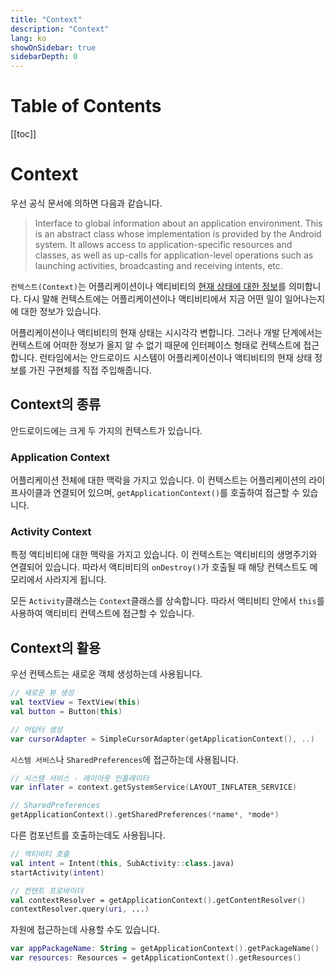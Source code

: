 ```yaml
---
title: "Context"
description: "Context"
lang: ko
showOnSidebar: true
sidebarDepth: 0
---
```


# Table of Contents

[[toc]]

# Context
우선 공식 문서에 의하면 다음과 같습니다.
> Interface to global information about an application environment. This is an abstract class whose implementation is provided by the Android system. It allows access to application-specific resources and classes, as well as up-calls for application-level operations such as launching activities, broadcasting and receiving intents, etc.

`컨텍스트(Context)`는 어플리케이션이나 액티비티의 <u>현재 상태에 대한 정보</u>를 의미합니다. 다시 말해 컨텍스트에는 어플리케이션이나 액티비티에서 지금 어떤 일이 일어나는지에 대한 정보가 있습니다. 

어플리케이션이나 액티비티의 현재 상태는 시시각각 변합니다. 그러나 개발 단계에서는 컨텍스트에 어떠한 정보가 올지 알 수 없기 때문에 인터페이스 형태로 컨텍스트에 접근합니다. 런타임에서는 안드로이드 시스템이 어플리케이션이나 액티비티의 현재 상태 정보를 가진 구현체를 직접 주입해줍니다.


## Context의 종류
안드로이드에는 크게 두 가지의 컨텍스트가 있습니다.

### Application Context
어플리케이션 전체에 대한 맥락을 가지고 있습니다. 이 컨텍스트는 어플리케이션의 라이프사이클과 연결되어 있으며, `getApplicationContext()`를 호출하여 접근할 수 있습니다. 

### Activity Context
특정 액티비티에 대한 맥락을 가지고 있습니다. 이 컨텍스트는 액티비티의 생명주기와 연결되어 있습니다. 따라서 액티비티의 `onDestroy()`가 호출될 때 해당 컨텍스트도 메모리에서 사라지게 됩니다.

모든 `Activity`클래스는 `Context`클래스를 상속합니다. 따라서 액티비티 안에서 `this`를 사용하여 액티비티 컨텍스트에 접근할 수 있습니다.

## Context의 활용
우선 컨텍스트는 새로운 객체 생성하는데 사용됩니다.
``` kotlin
// 새로운 뷰 생성
val textView = TextView(this)
val button = Button(this)

// 어답터 생성
var cursorAdapter = SimpleCursorAdapter(getApplicationContext(), ..)
```
`시스템 서비스`나 `SharedPreferences`에 접근하는데 사용됩니다.
``` kotlin
// 시스템 서비스 - 레이아웃 인플레이터
var inflater = context.getSystemService(LAYOUT_INFLATER_SERVICE)

// SharedPreferences
getApplicationContext().getSharedPreferences(*name*, *mode*)
```
다른 컴포넌트를 호출하는데도 사용됩니다.
``` kotlin
// 액티비티 호출
val intent = Intent(this, SubActivity::class.java)
startActivity(intent)

// 컨텐트 프로바이더
val contextResolver = getApplicationContext().getContentResolver()
contextResolver.query(uri, ...)
```
자원에 접근하는데 사용할 수도 있습니다.
``` kotlin
var appPackageName: String = getApplicationContext().getPackageName()
var resources: Resources = getApplicationContext().getResources()
```

